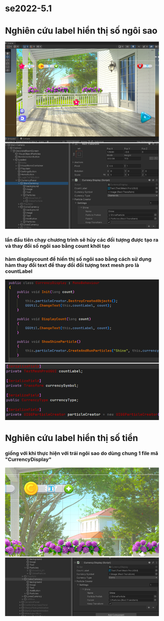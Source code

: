 # se2022-5.1
<h1 style="justify:center">Nghiên cứu label hiển thị số ngôi sao</h1>
<img src="https://github.com/KyoGren/se2022-5.1/blob/TuanDo/StarsCurrency/1.png">
<img src="https://github.com/KyoGren/se2022-5.1/blob/TuanDo/StarsCurrency/2.png">
<h3>lần đầu tiên chạy chương trình sẽ hủy các đối tượng được tạo ra và thay đổi số ngôi sao bằng count  khởi tạo</h3>
<h3>hàm displaycount để hiển thị số ngôi sao bằng cách sử dụng hàm thay đổi text để thay đổi đối tượng text mesh pro là countLabel</h3>
<img src="https://github.com/KyoGren/se2022-5.1/blob/TuanDo/StarsCurrency/3.png">
<img src="https://github.com/KyoGren/se2022-5.1/blob/TuanDo/StarsCurrency/4.png">
<h1 style="justify:center">Nghiên cứu label hiển thị số tiền</h1>
<h3>giống với khi thực hiện với trái ngôi sao do dùng chung 1 file mã <b>"CurrencyDisplay"</b></h3>
<img src="https://github.com/KyoGren/se2022-5.1/blob/TuanDo/CoinCurrency/1.png">
<img src=https://github.com/KyoGren/se2022-5.1/blob/TuanDo/CoinCurrency/2.png">
